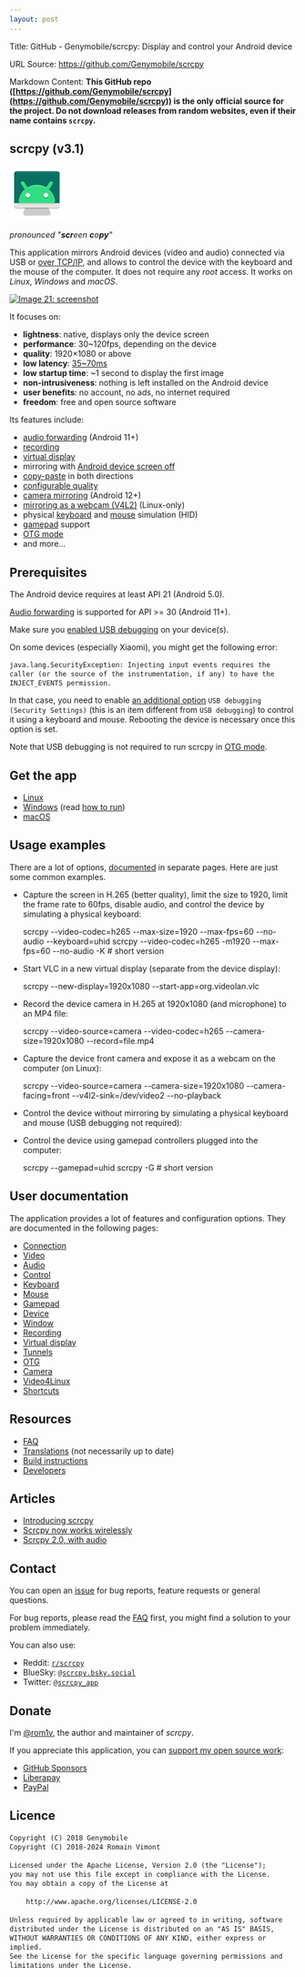 ```yaml
---
layout: post
---
```

Title: GitHub - Genymobile/scrcpy: Display and control your Android device

URL Source: https://github.com/Genymobile/scrcpy

Markdown Content:
**This GitHub repo ([https://github.com/Genymobile/scrcpy](https://github.com/Genymobile/scrcpy)) is the only official source for the project. Do not download releases from random websites, even if their name contains `scrcpy`.**

scrcpy (v3.1)
-------------

[](https://github.com/Genymobile/scrcpy#scrcpy-v31)

[![Image 20: scrcpy](https://github.com/Genymobile/scrcpy/raw/master/app/data/icon.svg)](https://github.com/Genymobile/scrcpy/blob/master/app/data/icon.svg)

_pronounced "**scr**een **c**o**py**"_

This application mirrors Android devices (video and audio) connected via USB or [over TCP/IP](https://github.com/Genymobile/scrcpy/blob/master/doc/connection.md#tcpip-wireless), and allows to control the device with the keyboard and the mouse of the computer. It does not require any _root_ access. It works on _Linux_, _Windows_ and _macOS_.

[![Image 21: screenshot](https://github.com/Genymobile/scrcpy/raw/master/assets/screenshot-debian-600.jpg)](https://github.com/Genymobile/scrcpy/blob/master/assets/screenshot-debian-600.jpg)

It focuses on:

*   **lightness**: native, displays only the device screen
*   **performance**: 30~120fps, depending on the device
*   **quality**: 1920×1080 or above
*   **low latency**: [35~70ms](https://github.com/Genymobile/scrcpy/pull/646)
*   **low startup time**: ~1 second to display the first image
*   **non-intrusiveness**: nothing is left installed on the Android device
*   **user benefits**: no account, no ads, no internet required
*   **freedom**: free and open source software

Its features include:

*   [audio forwarding](https://github.com/Genymobile/scrcpy/blob/master/doc/audio.md) (Android 11+)
*   [recording](https://github.com/Genymobile/scrcpy/blob/master/doc/recording.md)
*   [virtual display](https://github.com/Genymobile/scrcpy/blob/master/doc/virtual_display.md)
*   mirroring with [Android device screen off](https://github.com/Genymobile/scrcpy/blob/master/doc/device.md#turn-screen-off)
*   [copy-paste](https://github.com/Genymobile/scrcpy/blob/master/doc/control.md#copy-paste) in both directions
*   [configurable quality](https://github.com/Genymobile/scrcpy/blob/master/doc/video.md)
*   [camera mirroring](https://github.com/Genymobile/scrcpy/blob/master/doc/camera.md) (Android 12+)
*   [mirroring as a webcam (V4L2)](https://github.com/Genymobile/scrcpy/blob/master/doc/v4l2.md) (Linux-only)
*   physical [keyboard](https://github.com/Genymobile/scrcpy/blob/master/doc/keyboard.md#physical-keyboard-simulation) and [mouse](https://github.com/Genymobile/scrcpy/blob/master/doc/mouse.md#physical-mouse-simulation) simulation (HID)
*   [gamepad](https://github.com/Genymobile/scrcpy/blob/master/doc/gamepad.md) support
*   [OTG mode](https://github.com/Genymobile/scrcpy/blob/master/doc/otg.md)
*   and more…

Prerequisites
-------------

[](https://github.com/Genymobile/scrcpy#prerequisites)

The Android device requires at least API 21 (Android 5.0).

[Audio forwarding](https://github.com/Genymobile/scrcpy/blob/master/doc/audio.md) is supported for API \>\= 30 (Android 11+).

Make sure you [enabled USB debugging](https://developer.android.com/studio/debug/dev-options#enable) on your device(s).

On some devices (especially Xiaomi), you might get the following error:

```
java.lang.SecurityException: Injecting input events requires the caller (or the source of the instrumentation, if any) to have the INJECT_EVENTS permission.
```

In that case, you need to enable [an additional option](https://github.com/Genymobile/scrcpy/issues/70#issuecomment-373286323) `USB debugging (Security Settings)` (this is an item different from `USB debugging`) to control it using a keyboard and mouse. Rebooting the device is necessary once this option is set.

Note that USB debugging is not required to run scrcpy in [OTG mode](https://github.com/Genymobile/scrcpy/blob/master/doc/otg.md).

Get the app
-----------

[](https://github.com/Genymobile/scrcpy#get-the-app)

*   [Linux](https://github.com/Genymobile/scrcpy/blob/master/doc/linux.md)
*   [Windows](https://github.com/Genymobile/scrcpy/blob/master/doc/windows.md) (read [how to run](https://github.com/Genymobile/scrcpy/blob/master/doc/windows.md#run))
*   [macOS](https://github.com/Genymobile/scrcpy/blob/master/doc/macos.md)

Usage examples
--------------

[](https://github.com/Genymobile/scrcpy#usage-examples)

There are a lot of options, [documented](https://github.com/Genymobile/scrcpy#user-documentation) in separate pages. Here are just some common examples.

*   Capture the screen in H.265 (better quality), limit the size to 1920, limit the frame rate to 60fps, disable audio, and control the device by simulating a physical keyboard:
    
    scrcpy --video-codec=h265 --max-size=1920 --max-fps=60 --no-audio --keyboard=uhid
    scrcpy --video-codec=h265 -m1920 --max-fps=60 --no-audio -K  # short version
    
*   Start VLC in a new virtual display (separate from the device display):
    
    scrcpy --new-display=1920x1080 --start-app=org.videolan.vlc
    
*   Record the device camera in H.265 at 1920x1080 (and microphone) to an MP4 file:
    
    scrcpy --video-source=camera --video-codec=h265 --camera-size=1920x1080 --record=file.mp4
    
*   Capture the device front camera and expose it as a webcam on the computer (on Linux):
    
    scrcpy --video-source=camera --camera-size=1920x1080 --camera-facing=front --v4l2-sink=/dev/video2 --no-playback
    
*   Control the device without mirroring by simulating a physical keyboard and mouse (USB debugging not required):
    
*   Control the device using gamepad controllers plugged into the computer:
    
    scrcpy --gamepad=uhid
    scrcpy -G  # short version
    

User documentation
------------------

[](https://github.com/Genymobile/scrcpy#user-documentation)

The application provides a lot of features and configuration options. They are documented in the following pages:

*   [Connection](https://github.com/Genymobile/scrcpy/blob/master/doc/connection.md)
*   [Video](https://github.com/Genymobile/scrcpy/blob/master/doc/video.md)
*   [Audio](https://github.com/Genymobile/scrcpy/blob/master/doc/audio.md)
*   [Control](https://github.com/Genymobile/scrcpy/blob/master/doc/control.md)
*   [Keyboard](https://github.com/Genymobile/scrcpy/blob/master/doc/keyboard.md)
*   [Mouse](https://github.com/Genymobile/scrcpy/blob/master/doc/mouse.md)
*   [Gamepad](https://github.com/Genymobile/scrcpy/blob/master/doc/gamepad.md)
*   [Device](https://github.com/Genymobile/scrcpy/blob/master/doc/device.md)
*   [Window](https://github.com/Genymobile/scrcpy/blob/master/doc/window.md)
*   [Recording](https://github.com/Genymobile/scrcpy/blob/master/doc/recording.md)
*   [Virtual display](https://github.com/Genymobile/scrcpy/blob/master/doc/virtual_display.md)
*   [Tunnels](https://github.com/Genymobile/scrcpy/blob/master/doc/tunnels.md)
*   [OTG](https://github.com/Genymobile/scrcpy/blob/master/doc/otg.md)
*   [Camera](https://github.com/Genymobile/scrcpy/blob/master/doc/camera.md)
*   [Video4Linux](https://github.com/Genymobile/scrcpy/blob/master/doc/v4l2.md)
*   [Shortcuts](https://github.com/Genymobile/scrcpy/blob/master/doc/shortcuts.md)

Resources
---------

[](https://github.com/Genymobile/scrcpy#resources)

*   [FAQ](https://github.com/Genymobile/scrcpy/blob/master/FAQ.md)
*   [Translations](https://github.com/Genymobile/scrcpy/wiki) (not necessarily up to date)
*   [Build instructions](https://github.com/Genymobile/scrcpy/blob/master/doc/build.md)
*   [Developers](https://github.com/Genymobile/scrcpy/blob/master/doc/develop.md)

Articles
--------

[](https://github.com/Genymobile/scrcpy#articles)

*   [Introducing scrcpy](https://blog.rom1v.com/2018/03/introducing-scrcpy/)
*   [Scrcpy now works wirelessly](https://www.genymotion.com/blog/open-source-project-scrcpy-now-works-wirelessly/)
*   [Scrcpy 2.0, with audio](https://blog.rom1v.com/2023/03/scrcpy-2-0-with-audio/)

Contact
-------

[](https://github.com/Genymobile/scrcpy#contact)

You can open an [issue](https://github.com/Genymobile/scrcpy/issues) for bug reports, feature requests or general questions.

For bug reports, please read the [FAQ](https://github.com/Genymobile/scrcpy/blob/master/FAQ.md) first, you might find a solution to your problem immediately.

You can also use:

*   Reddit: [`r/scrcpy`](https://www.reddit.com/r/scrcpy)
*   BlueSky: [`@scrcpy.bsky.social`](https://bsky.app/profile/scrcpy.bsky.social)
*   Twitter: [`@scrcpy_app`](https://twitter.com/scrcpy_app)

Donate
------

[](https://github.com/Genymobile/scrcpy#donate)

I'm [@rom1v](https://github.com/rom1v), the author and maintainer of _scrcpy_.

If you appreciate this application, you can [support my open source work](https://blog.rom1v.com/about/#support-my-open-source-work):

*   [GitHub Sponsors](https://github.com/sponsors/rom1v)
*   [Liberapay](https://liberapay.com/rom1v/)
*   [PayPal](https://paypal.me/rom2v)

Licence
-------

[](https://github.com/Genymobile/scrcpy#licence)

```
Copyright (C) 2018 Genymobile
Copyright (C) 2018-2024 Romain Vimont

Licensed under the Apache License, Version 2.0 (the "License");
you may not use this file except in compliance with the License.
You may obtain a copy of the License at

    http://www.apache.org/licenses/LICENSE-2.0

Unless required by applicable law or agreed to in writing, software
distributed under the License is distributed on an "AS IS" BASIS,
WITHOUT WARRANTIES OR CONDITIONS OF ANY KIND, either express or implied.
See the License for the specific language governing permissions and
limitations under the License.
```

